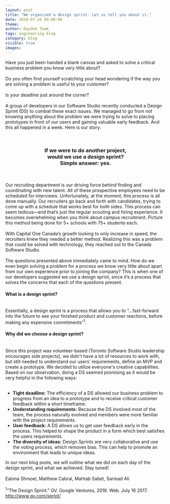 ```yaml
---
layout: post
title: "We organized a design sprint. Let us tell you about it."
date: 2018-07-26 09:00:00
theme:
author: DayOne Team
tags: engineering blog
category: blog
visible: true
images:
---
```

Have you just been handed a blank canvas and asked to solve a critical business problem you know very little about?
<br /><br />
Do you often find yourself scratching your head wondering if the way you are solving a problem is useful to your customer?
<br /><br />
Is your deadline just around the corner?
<br /><br />
A group of developers in our Software Studio recently conducted a Design Sprint (DS) to combat these exact issues. We managed to go from not knowing anything about the problem we were trying to solve to placing prototypes in front of our users and gaining valuable early feedback. And this all happened in a week. Here is our story.

<!--more-->
<br />
<h3 style="text-align: center">
If we were to do another project,<br />
would we use a design sprint?<br />
Simple answer: yes.
</h3>
<br /><br />
Our recruiting department is our driving force behind finding and coordinating with new talent. All of these prospective employees need to be scheduled for interviews. Unfortunately, at the moment, this process is all done manually. Our recruiters go back and forth with candidates, trying to come up with a schedule that works best for both sides. This process can seem tedious—and that’s just the regular scouting and hiring experience. It becomes overwhelming when you think about campus recruitment. Picture this method being done for 5+ schools with 75+ students each.
<br /><br />
With Capital One Canada’s growth looking to only increase in speed, the recruiters knew they needed a better method. Realizing this was a problem that could be solved with technology, they reached out to the Canada Software Studio.
<br /><br />
The questions presented above immediately came to mind. How do we even begin solving a problem for a process we know very little about apart from our own experience prior to joining the company? This is when one of our developers suggested we use a design sprint, since it’s a process that solves the concerns that each of the questions present.

<h4>What is a design sprint?</h4>
<br />
Essentially, a design sprint is a process that allows you to “…fast-forward into the future to see your finished product and customer reactions, before making any expensive commitments”<sup>1</sup>.

<h4>Why did we choose a design sprint?</h4>
<br />
Since this project was volunteer-based (Toronto Software Studio leadership encourages side projects), we didn't have a lot of resources to work with, but still needed to understand our users’ requirements, define an MVP and create a prototype. We decided to utilize everyone's creative capabilities. Based on our observation, doing a DS seemed promising as it would be very helpful in the following ways:
<br /><br />
<ul>
  <li><strong>Tight deadline:</strong> The efficiency of a DS allowed our business problem to progress from an idea to a prototype and to receive critical customer feedback within a short timeframe.</li>
  <li><strong>Understanding requirements:</strong> Because the DS involved most of the team, the process naturally evolved and members were more familiar with the project requirements.</li>
  <li><strong>User feedback:</strong> A DS allows us to get user feedback early in the process. This helped to shape the product in a form which best satisfies the users requirements.</li>
  <li><strong>The diversity of ideas:</strong> Design Sprints are very collaborative and use the voting process, which removes bias. This can help to promote an environment that leads to unique ideas.</li>
</ul>

In our next blog posts, we will outline what we did on each day of the design sprint, and what we achieved. Stay tuned!
<br /><br />
Ealona Shmoel, Matthew Cabral, Mahtab Sabet, Sarmad Ali
<br /><br />
<sup>1</sup>“The Design Sprint.” GV. Google Ventures, 2016. Web. July 16 2017. http://www.gv.com/sprint/
<br /><br />
